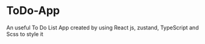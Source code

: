# ToDo-App
 An useful  To Do List App created by using React js, zustand, TypeScript and Scss to style it

